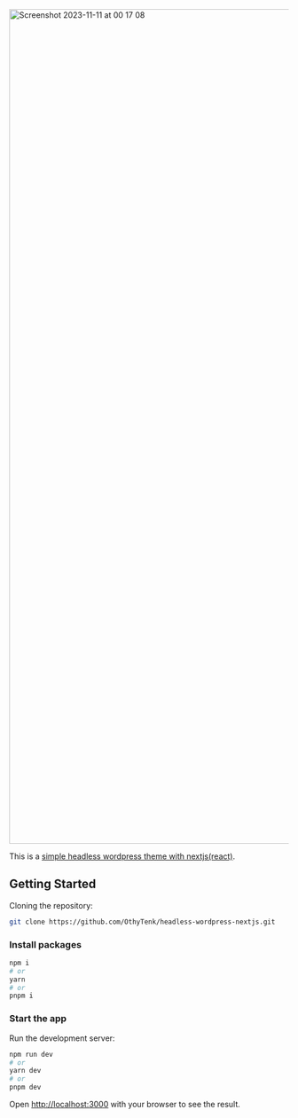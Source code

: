 <img width="1505" alt="Screenshot 2023-11-11 at 00 17 08" src="https://github.com/OthyTenk/headless-wordpress-nextjs/assets/34827155/57edc94b-2831-4e5a-bdbc-8eb9e783369a">


This is a [simple headless wordpress theme with nextjs(react)](https://github.com/OthyTenk/headless-wordpress-nextjs).

## Getting Started

Cloning the repository:

```bash
git clone https://github.com/OthyTenk/headless-wordpress-nextjs.git
```

### Install packages

```bash
npm i
# or
yarn
# or
pnpm i
```

### Start the app

Run the development server:

```bash
npm run dev
# or
yarn dev
# or
pnpm dev
```

Open [http://localhost:3000](http://localhost:3000) with your browser to see the result.
